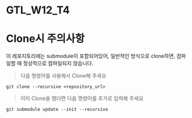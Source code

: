 ﻿# GTL_W12_T4

# Clone시 주의사항
이 레포지토리에는 submodule이 포함되어있어, 일반적인 방식으로 clone하면, 컴파일할 때 정상적으로 컴파일되지 않습니다.

> 다음 명령어를 사용해서 Clone해 주세요
```shell
git clone --recursive <repository_url>
```

> 이미 Clone을 했다면 다음 명령어를 추가로 입력해 주세요
```shell
git submodule update --init --recursive
```
